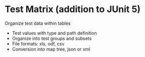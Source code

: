 # Test Matrix (addition to JUnit 5)
Organize test data within tables 

- Test values with type and path definition
- Organize into test groups and subsets
- File formats: xls, odf, csv
- Conversion into map tree, json or xml
